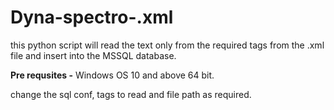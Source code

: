 # Dyna-spectro-.xml
this python script will read the text only from the required tags from the .xml file and insert into the MSSQL database.

**Pre requsites -**
Windows OS 10 and above 64 bit.

change the sql conf, tags to read and file path as required.
